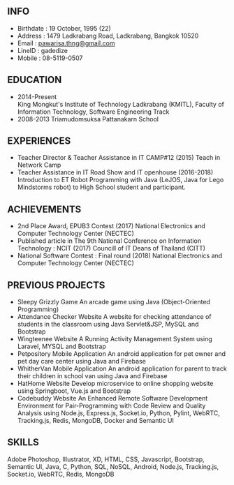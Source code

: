 ## INFO
* Birthdate : 19 October, 1995 (22)
* Address : 1479 Ladkrabang Road, Ladkrabang, Bangkok 10520
* Email : pawarisa.thng@gmail.com
* LineID : gadedize
* Mobile : 08-5119-0507

## EDUCATION
* 2014-Present  
King Mongkut's Institute of Technology
Ladkrabang (KMITL),
Faculty of Information Technology,
Software Engineering Track
* 2008-2013 Triamudomsuksa Pattanakarn School

## EXPERIENCES
* Teacher Director & Teacher Assistance in IT CAMP#12 (2015)
Teach in Network Camp
* Teacher Assistance in IT Road Show and IT openhouse (2016-2018)
Introduction to ET Robot Programming with Java (LeJOS, Java for Lego Mindstorms robot) to High School student and
participant.

## ACHIEVEMENTS
* 2nd Place Award, EPUB3 Contest (2017)
National Electronics and Computer Technology Center (NECTEC)
* Published article in The 9th National Conference on
Information Technology : NCIT (2017)
Councill of IT Deans of Thailand (CITT)
* National Software Contest : Final round (2018)
National Electronics and Computer Technology Center (NECTEC)

## PREVIOUS PROJECTS
* Sleepy Grizzly Game
An arcade game using Java (Object-Oriented Programming)
* Attendance Checker Website
A website for checking attendance of students in the
classroom using Java Servlet&JSP, MySQL and Bootstrap
* Wingteenee Website
A Running Activity Management System using Laravel,
MYSQL and Bootstrap
* Petpository Mobile Application
An android application for pet owner and pet day care
center using Java and Firebase
* WhitherVan Mobile Application
An android application for parent to track their children
in school van using Java and Firebase
* HatHome Website
Develop microservice to online shopping website
using Springboot, Vue.js and Bootstrap
* Codebuddy Website
An Enhanced Remote Software Development
Environment for Pair-Programming with
Code Review and Quality Analysis using Node.js,
Express.js, Socket.io, Python, Pylint, WebRTC,
Tracking.js, Redis, MongoDB, Docker and Semantic UI

## SKILLS
Adobe Photoshop, Illustrator, XD,
HTML, CSS, Javascript,
Bootstrap, Semantic UI, Java, C, Python, SQL, NoSQL,
Android, Node.js, Tracking.js, Socket.io,
WebRTC, Redis, MongoDB

